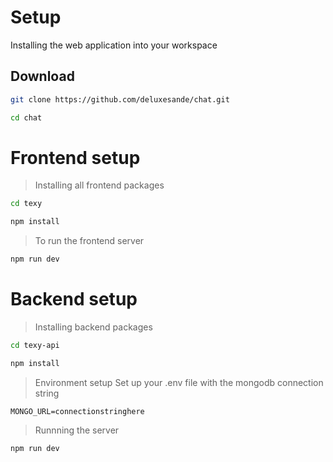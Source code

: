 # Setup
Installing the web application into your workspace

## Download
```bash
git clone https://github.com/deluxesande/chat.git

cd chat
```

# Frontend setup
> Installing all frontend packages
```bash
cd texy

npm install
```

> To run the frontend server
```bash
npm run dev
```

# Backend setup
> Installing backend packages
```bash
cd texy-api

npm install
```
> Environment setup
> Set up your .env file with the mongodb connection string
```env
MONGO_URL=connectionstringhere
```

> Runnning the server
```bash
npm run dev
```
